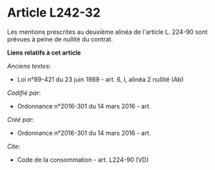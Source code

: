 # Article L242-32

Les mentions prescrites au deuxième alinéa de l'article L. 224-90 sont prévues à peine de nullité du contrat.

**Liens relatifs à cet article**

_Anciens textes_:

  - Loi n°89-421 du 23 juin 1989 - art. 6, I, alinéa 2 nullité (Ab)

_Codifié par_:

  - Ordonnance n°2016-301 du 14 mars 2016 - art.

_Créé par_:

  - Ordonnance n°2016-301 du 14 mars 2016 - art.

_Cite_:

  - Code de la consommation - art. L224-90 (VD)
